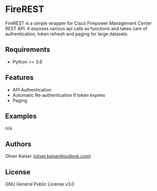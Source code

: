 # FireREST

FireREST is a simple wrapper for Cisco Firepower Management Center REST API. It exposes various api calls
as functions and takes care of authentication, token refresh and paging for large datasets.

## Requirements 

* Python >= 3.6

## Features

* API Authentication
* Automatic Re-authentication if token expires
* Paging

## Examples

n/a

## Authors 

Oliver Kaiser (oliver.kaiser@outlook.com)

## License

GNU General Public License v3.0
